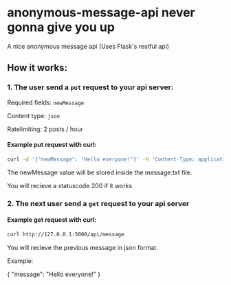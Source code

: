 # anonymous-message-api never gonna give you up
A nice anonymous message api (Uses Flask's restful api)

## How it works:

### 1. The user send a `put` request to your api server:

Required fields: `newMessage`

Content type: `json`

Ratelimiting: 2 posts / hour
#### Example put request with curl:
```bash
curl -d '{"newMessage": "Hello everyone!"}' -H 'Content-Type: application/json' http://127.0.0.1:5000/api/message
```

The newMessage value will be stored inside the message.txt file.

You will recieve a statuscode 200 if it works

### 2. The next user send a `get` request to your api server

#### Example get request with curl:
```bash
curl http://127.0.0.1:5000/api/message
```

You will recieve the previous message in json format.

Example:

{
  "message": "Hello everyone!"
}

